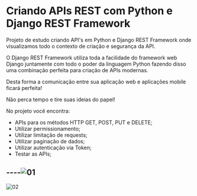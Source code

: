# Criando APIs REST com Python e Django REST Framework

Projeto de estudo criando API's em  Python e Django REST Framework onde visualizamos todo o contexto de criação e segurança da API.

O Django REST Framework utiliza toda a facilidade do framework web Django juntamente com todo o poder da linguagem Python
fazendo disso uma combinação perfeita para criação de APIs modernas.

Desta forma a comunicação entre sua aplicação web e aplicações mobile ficará perfeita!

Não perca tempo e tire suas ideias do papel!

No projeto você encontra:


- APIs para os métodos HTTP GET, POST, PUT e DELETE;
- Utilizar permissionamento;
- Utilizar limitação de requests;
- Utilizar paginação de dados;
- Utilizar autenticação via Token;
- Testar as APIs;

## ----![01](https://github.com/borgesds/Criando_APIsREST_Python_Django_RESTFramework/assets/82332461/1ddfee2e-9f47-440b-b6f1-d1285dd943dd)
![02](https://github.com/borgesds/Criando_APIsREST_Python_Django_RESTFramework/assets/82332461/b621b63f-7925-478e-bcf6-ff32ff47f7a3)
